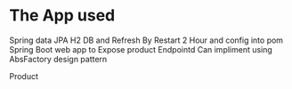 # The App used

Spring data JPA
H2 DB and Refresh By Restart 2 Hour and config into pom
Spring Boot web app to Expose product Endpointd
Can  impliment using AbsFactory design pattern


Product 
